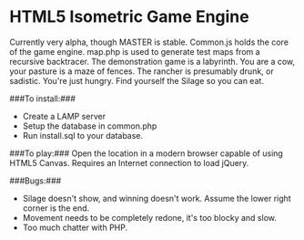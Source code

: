 HTML5 Isometric Game Engine
===========================

Currently very alpha, though MASTER is stable. Common.js holds the core of the game engine. map.php is used to generate test maps from a recursive backtracer. The demonstration game is a labyrinth. You are a cow, your pasture is a maze of fences. The rancher is presumably drunk, or sadistic. You're just hungry. Find yourself the Silage so you can eat. 

###To install:###
* Create a LAMP server
* Setup the database in common.php
* Run install.sql to your database.

###To play:###
Open the location in a modern browser capable of using HTML5 Canvas.
Requires an Internet connection to load jQuery.

###Bugs:###
* Silage doesn't show, and winning doesn't work. Assume the lower right corner is the end.
* Movement needs to be completely redone, it's too blocky and slow.
* Too much chatter with PHP. 